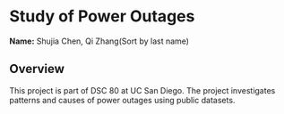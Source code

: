 # Study of Power Outages

**Name:** Shujia Chen, Qi Zhang(Sort by last name)

## Overview

This project is part of DSC 80 at UC San Diego. The project investigates patterns and causes of power outages using public datasets.
